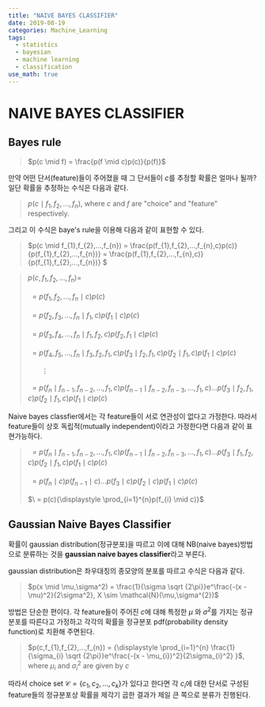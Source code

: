 ```yaml
---
title: "NAIVE BAYES CLASSIFIER"
date: 2019-08-19
categories: Machine_Learning
tags:
  - statistics
  - bayesian
  - machine learning
  - classification
use_math: true
---
```

# NAIVE BAYES CLASSIFIER

## Bayes rule

> $p(c \mid f) = \frac{p(f \mid c)p(c)}{p(f)}$

만약 어떤 단서(feature)들이 주어졌을 때 그 단서들이 $c$를 추정할 확률은 얼마나 될까? 일단 확률을 추정하는 수식은 다음과 같다.

>$p(c \mid f_{1},f_{2},...,f_{n})$, where $c$ and $f$ are "choice" and "feature" respectively.

그리고 이 수식은 baye's rule을 이용해 다음과 같이 표현할 수 있다.

> $p(c \mid f_{1},f_{2},...,f_{n}) = \frac{p(f_{1},f_{2},...,f_{n},c)p(c)}{p(f_{1},f_{2},...,f_{n})} = \frac{p(f_{1},f_{2},...,f_{n},c)}{p(f_{1},f_{2},...,f_{n})} $


>$p(c,f_{1},f_{2},...,f_{n}) =$<br><br>
$\ = p(f_{1},f_{2},...,f_{n} \mid c)p(c)$<br><br>
$\ = p(f_{2},f_{3},...,f_{n} \mid f_{1},c)p(f_{1} \mid c)p(c)$<br><br>
$\ = p(f_{3},f_{4},...,f_{n} \mid f_{1},f_{2},c)p(f_{2},f_{1} \mid c)p(c)$<br><br>
$\ = p(f_{4},f_{5},...,f_{n} \mid f_{3},f_{2},f_{1},c)p(f_{3}\mid f_{2},f_{1},c)p(f_{2} \mid f_{1},c)p(f_{1} \mid c)p(c)$<br><br>
$\ \ \ \ \ \ \ \vdots$<br><br>
$\ = p(f_{n} \mid f_{n-1},f_{n-2},...,f_{1},c)p(f_{n-1} \mid f_{n-2},f_{n-3},...,f_{1},c)...p(f_{3} \mid f_{2},f_{1},c)p(f_{2} \mid f_{1},c)p(f_{1} \mid c)p(c)$<br>

Naive bayes classfier에서는 각 feature들이 서로 연관성이 없다고 가정한다. 따라서 feature들이 상호 독립적(mutually independent)이라고 가정한다면 다음과 같이 표현가능하다.

>$\ = p(f_{n} \mid f_{n-1},f_{n-2},...,f_{1},c)p(f_{n-1} \mid f_{n-2},f_{n-3},...,f_{1},c)...p(f_{3} \mid f_{1},f_{2},c)p(f_{2} \mid f_{1},c)p(f_{1}\mid c)p(c)$<br><br>
$\ = p(f_{n} \mid c)p(f_{n-1} \mid c)...p(f_{3} \mid c)p(f_{2} \mid c)p(f_{1} \mid c)p(c)$<br><br>
$\ = p(c){\displaystyle \prod_{i=1}^{n}p(f_{i} \mid c)}$

## Gaussian Naive Bayes Classifier

확률이 gaussian distribution(정규분포)을 따르고 이에 대해 NB(naive bayes)방법으로 분류하는 것을 **gaussian naive bayes classifier**라고 부른다.

gaussian distribution은 좌우대칭의 종모양의 분포를 따르고 수식은 다음과 같다.

>$p(x \mid \mu,\sigma^2) = \frac{1}{\sigma \sqrt {2\pi}}e^\frac{-(x - \mu)^2}{2\sigma^2}, X \sim \mathcal{N}(\mu,\sigma^{2})$

방법은 단순한 편이다. 각 feature들이 주어진 $c$에 대해 특정한 $\mu$ 와 $\sigma^2$를 가지는 정규분포를 따른다고 가정하고 각각의 확률을 정규분포 pdf(probability density function)로 치환해 주면된다.

>$p(c,f_{1},f_{2},...,f_{n}) = {\displaystyle \prod_{i=1}^{n} \frac{1}{\sigma_{i} \sqrt {2\pi}}e^\frac{-(x - \mu_{i})^2}{2\sigma_{i}^2} }$, where $\mu_{i}$ and $\sigma_{i}^2$ are given by $c$

따라서 choice set $\mathcal{C} = \lbrace c_{1},c_{2},...,c_{k} \rbrace$가 있다고 한다면 각 $c_{i}$에 대한 단서로 구성된 feature들의 정규분포상 확률을 제각기 곱한 결과가 제일 큰 쪽으로 분류가 진행된다.
